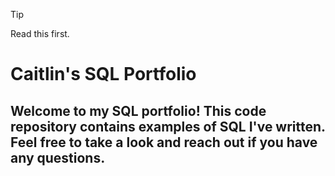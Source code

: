 > [!TIP]
> Read this first.


# Caitlin's SQL Portfolio
## Welcome to my SQL portfolio! This code repository contains examples of SQL I've written. Feel free to take a look and reach out if you have any questions.
